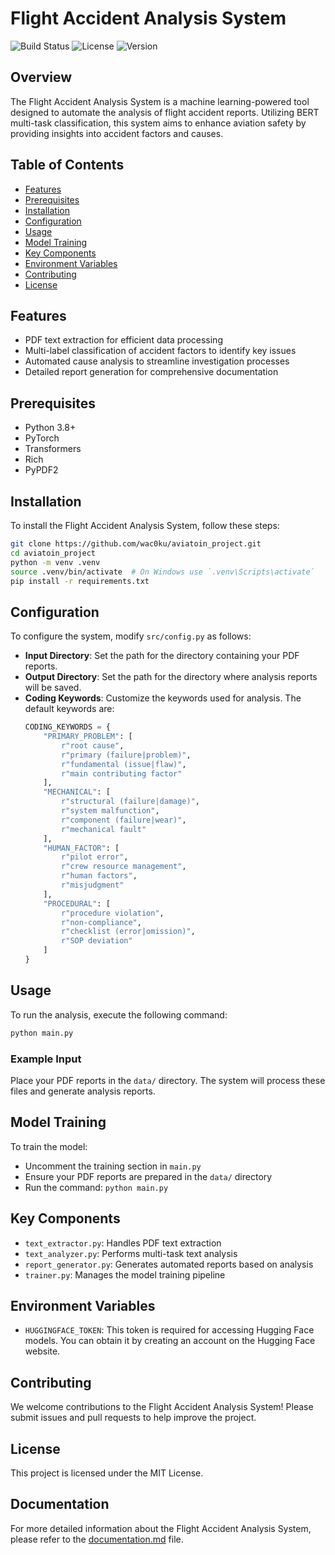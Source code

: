 # Flight Accident Analysis System

![Build Status](https://img.shields.io/badge/build-passing-brightgreen)
![License](https://img.shields.io/badge/license-MIT-blue)
![Version](https://img.shields.io/badge/version-1.0.3-orange)

## Overview
The Flight Accident Analysis System is a machine learning-powered tool designed to automate the analysis of flight accident reports. Utilizing BERT multi-task classification, this system aims to enhance aviation safety by providing insights into accident factors and causes.

## Table of Contents
- [Features](#features)
- [Prerequisites](#prerequisites)
- [Installation](#installation)
- [Configuration](#configuration)
- [Usage](#usage)
- [Model Training](#model-training)
- [Key Components](#key-components)
- [Environment Variables](#environment-variables)
- [Contributing](#contributing)
- [License](#license)

## Features
- PDF text extraction for efficient data processing
- Multi-label classification of accident factors to identify key issues
- Automated cause analysis to streamline investigation processes
- Detailed report generation for comprehensive documentation

## Prerequisites
- Python 3.8+
- PyTorch
- Transformers
- Rich
- PyPDF2

## Installation
To install the Flight Accident Analysis System, follow these steps:
```bash
git clone https://github.com/wac0ku/aviatoin_project.git
cd aviatoin_project
python -m venv .venv
source .venv/bin/activate  # On Windows use `.venv\Scripts\activate`
pip install -r requirements.txt
```

## Configuration
To configure the system, modify `src/config.py` as follows:
- **Input Directory**: Set the path for the directory containing your PDF reports.
- **Output Directory**: Set the path for the directory where analysis reports will be saved.
- **Coding Keywords**: Customize the keywords used for analysis. The default keywords are:
  ```python
  CODING_KEYWORDS = {
      "PRIMARY_PROBLEM": [
          r"root cause",
          r"primary (failure|problem)",
          r"fundamental (issue|flaw)",
          r"main contributing factor"
      ],
      "MECHANICAL": [
          r"structural (failure|damage)",
          r"system malfunction",
          r"component (failure|wear)",
          r"mechanical fault"
      ],
      "HUMAN_FACTOR": [
          r"pilot error",
          r"crew resource management",
          r"human factors",
          r"misjudgment"
      ],
      "PROCEDURAL": [
          r"procedure violation",
          r"non-compliance",
          r"checklist (error|omission)",
          r"SOP deviation"
      ]
  }
  ```

## Usage
To run the analysis, execute the following command:
```bash
python main.py
```
### Example Input
Place your PDF reports in the `data/` directory. The system will process these files and generate analysis reports.

## Model Training
To train the model:
- Uncomment the training section in `main.py`
- Ensure your PDF reports are prepared in the `data/` directory
- Run the command: `python main.py`

## Key Components
- `text_extractor.py`: Handles PDF text extraction
- `text_analyzer.py`: Performs multi-task text analysis
- `report_generator.py`: Generates automated reports based on analysis
- `trainer.py`: Manages the model training pipeline

## Environment Variables
- `HUGGINGFACE_TOKEN`: This token is required for accessing Hugging Face models. You can obtain it by creating an account on the Hugging Face website.

## Contributing
We welcome contributions to the Flight Accident Analysis System! Please submit issues and pull requests to help improve the project.

## License
This project is licensed under the MIT License.

## Documentation
For more detailed information about the Flight Accident Analysis System, please refer to the [documentation.md](documentation.md) file.
